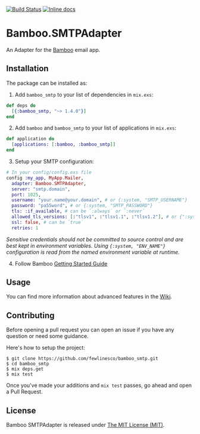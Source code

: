 [![Build Status](https://travis-ci.org/fewlinesco/bamboo_smtp.svg?branch=master)](https://travis-ci.org/fewlinesco/bamboo_smtp)
[![Inline docs](http://inch-ci.org/github/fewlinesco/bamboo_smtp.svg)](http://inch-ci.org/github/fewlinesco/bamboo_smtp)

# Bamboo.SMTPAdapter

An Adapter for the [Bamboo](https://github.com/thoughtbot/bamboo) email app.

## Installation

The package can be installed as:

1. Add `bamboo_smtp` to your list of dependencies in `mix.exs`:

  ```elixir
  def deps do
    [{:bamboo_smtp, "~> 1.4.0"}]
  end
  ```

2. Add `bamboo` and `bamboo_smtp` to your list of applications in `mix.exs`:

  ```elixir
  def application do
    [applications: [:bamboo, :bamboo_smtp]]
  end
  ```

3. Setup your SMTP configuration:

  ```elixir
  # In your config/config.exs file
  config :my_app, MyApp.Mailer,
    adapter: Bamboo.SMTPAdapter,
    server: "smtp.domain",
    port: 1025,
    username: "your.name@your.domain", # or {:system, "SMTP_USERNAME"}
    password: "pa55word", # or {:system, "SMTP_PASSWORD"}
    tls: :if_available, # can be `:always` or `:never`
    allowed_tls_versions: [:"tlsv1", :"tlsv1.1", :"tlsv1.2"], # or {":system", ALLOWED_TLS_VERSIONS"} w/ comma seprated values (e.g. "tlsv1.1,tlsv1.2")
    ssl: false, # can be `true`
    retries: 1
  ```

*Sensitive credentials should not be committed to source control and are best kept in environment variables.
Using `{:system, "ENV_NAME"}` configuration is read from the named environment variable at runtime.*

4. Follow Bamboo [Getting Started Guide](https://github.com/thoughtbot/bamboo#getting-started)

## Usage

You can find more information about advanced features in the [Wiki](https://github.com/fewlinesco/bamboo_smtp/wiki).

## Contributing

Before opening a pull request you can open an issue if you have any question or need some guidance.

Here's how to setup the project:

```
$ git clone https://github.com/fewlinesco/bamboo_smtp.git
$ cd bamboo_smtp
$ mix deps.get
$ mix test
```

Once you've made your additions and `mix test` passes, go ahead and open a Pull Request.

## License

Bamboo SMTPAdapter is released under [The MIT License (MIT)](https://opensource.org/licenses/MIT).
